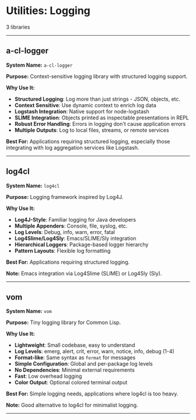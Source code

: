 # Utilities: Logging

3 libraries

---

## a-cl-logger

**System Name:** `a-cl-logger`

**Purpose:** Context-sensitive logging library with structured logging support.

**Why Use It:**
- **Structured Logging**: Log more than just strings - JSON, objects, etc.
- **Context Sensitive**: Use dynamic context to enrich log data
- **Logstash Integration**: Native support for node-logstash
- **SLIME Integration**: Objects printed as inspectable presentations in REPL
- **Robust Error Handling**: Errors in logging don't cause application errors
- **Multiple Outputs**: Log to local files, streams, or remote services

**Best For:** Applications requiring structured logging, especially those integrating with log aggregation services like Logstash.

---


## log4cl

**System Name:** `log4cl`

**Purpose:** Logging framework inspired by Log4J.

**Why Use It:**
- **Log4J-Style**: Familiar logging for Java developers
- **Multiple Appenders**: Console, file, syslog, etc.
- **Log Levels**: Debug, info, warn, error, fatal
- **Log4Slime/Log4Sly**: Emacs/SLIME/Sly integration
- **Hierarchical Loggers**: Package-based logger hierarchy
- **Pattern Layouts**: Flexible log formatting

**Best For:** Applications requiring structured logging.

**Note:** Emacs integration via Log4Slime (SLIME) or Log4Sly (Sly).

---


## vom

**System Name:** `vom`

**Purpose:** Tiny logging library for Common Lisp.

**Why Use It:**
- **Lightweight**: Small codebase, easy to understand
- **Log Levels**: emerg, alert, crit, error, warn, notice, info, debug (1-4)
- **Format-like**: Same syntax as `format` for messages
- **Simple Configuration**: Global and per-package log levels
- **No Dependencies**: Minimal external requirements
- **Fast**: Low overhead logging
- **Color Output**: Optional colored terminal output

**Best For:** Simple logging needs, applications where log4cl is too heavy.

**Note:** Good alternative to log4cl for minimalist logging.

---


